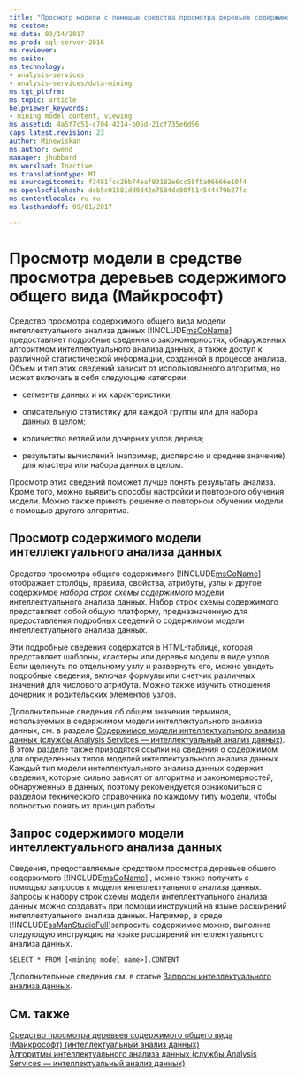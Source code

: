 ```yaml
---
title: "Просмотр модели с помощью средства просмотра деревьев содержимого Microsoft Generic | Документы Microsoft"
ms.custom: 
ms.date: 03/14/2017
ms.prod: sql-server-2016
ms.reviewer: 
ms.suite: 
ms.technology:
- analysis-services
- analysis-services/data-mining
ms.tgt_pltfrm: 
ms.topic: article
helpviewer_keywords:
- mining model content, viewing
ms.assetid: 4a5f7c51-c704-4214-b05d-21cf735e6d96
caps.latest.revision: 23
author: Minewiskan
ms.author: owend
manager: jhubbard
ms.workload: Inactive
ms.translationtype: MT
ms.sourcegitcommit: f3481fcc2bb74eaf93182e6cc58f5a06666e10f4
ms.openlocfilehash: dcb5c01581dd9d42e7504dc00f514544479b27fc
ms.contentlocale: ru-ru
ms.lasthandoff: 09/01/2017

---
```

# <a name="browse-a-model-using-the-microsoft-generic-content-tree-viewer"></a>Просмотр модели в средстве просмотра деревьев содержимого общего вида (Майкрософт)
  Средство просмотра содержимого общего вида модели интеллектуального анализа данных [!INCLUDE[msCoName](../../includes/msconame-md.md)] предоставляет подробные сведения о закономерностях, обнаруженных алгоритмом интеллектуального анализа данных, а также доступ к различной статистической информации, созданной в процессе анализа. Объем и тип этих сведений зависит от использованного алгоритма, но может включать в себя следующие категории:  
  
-   сегменты данных и их характеристики;  
  
-   описательную статистику для каждой группы или для набора данных в целом;  
  
-   количество ветвей или дочерних узлов дерева;  
  
-   результаты вычислений (например, дисперсию и среднее значение) для кластера или набора данных в целом.  
  
 Просмотр этих сведений поможет лучше понять результаты анализа. Кроме того, можно выявить способы настройки и повторного обучения модели. Можно также принять решение о повторном обучении модели с помощью другого алгоритма.  
  
## <a name="viewing-mining-model-content"></a>Просмотр содержимого модели интеллектуального анализа данных  
 Средство просмотра общего содержимого [!INCLUDE[msCoName](../../includes/msconame-md.md)] отображает столбцы, правила, свойства, атрибуты, узлы и другое содержимое *набора строк схемы содержимого* модели интеллектуального анализа данных. Набор строк схемы содержимого представляет собой общую платформу, предназначенную для предоставления подробных сведений о содержимом модели интеллектуального анализа данных.  
  
 Эти подробные сведения содержатся в HTML-таблице, которая представляет шаблоны, кластеры или деревья модели в виде узлов. Если щелкнуть по отдельному узлу и развернуть его, можно увидеть подробные сведения, включая формулы или счетчик различных значений для числового атрибута. Можно также изучить отношения дочерних и родительских элементов узлов.  
  
 Дополнительные сведения об общем значении терминов, используемых в содержимом модели интеллектуального анализа данных, см. в разделе [Содержимое модели интеллектуального анализа данных (службы Analysis Services — интеллектуальный анализ данных)](../../analysis-services/data-mining/mining-model-content-analysis-services-data-mining.md). В этом разделе также приводятся ссылки на сведения о содержимом для определенных типов моделей интеллектуального анализа данных. Каждый тип модели интеллектуального анализа данных содержит сведения, которые сильно зависят от алгоритма и закономерностей, обнаруженных в данных, поэтому рекомендуется ознакомиться с разделом технического справочника по каждому типу модели, чтобы полностью понять их принцип работы.  
  
## <a name="querying-mining-model-content"></a>Запрос содержимого модели интеллектуального анализа данных  
 Сведения, предоставляемые средством просмотра деревьев общего содержимого [!INCLUDE[msCoName](../../includes/msconame-md.md)] , можно также получить с помощью запросов к модели интеллектуального анализа данных. Запросы к набору строк схемы модели интеллектуального анализа данных можно создавать при помощи инструкций на языке расширений интеллектуального анализа данных. Например, в среде [!INCLUDE[ssManStudioFull](../../includes/ssmanstudiofull-md.md)]запросить содержимое можно, выполнив следующую инструкцию на языке расширений интеллектуального анализа данных.  
  
```  
SELECT * FROM [<mining model name>].CONTENT  
```  
  
 Дополнительные сведения см. в статье [Запросы интеллектуального анализа данных](../../analysis-services/data-mining/data-mining-queries.md).  
  
## <a name="see-also"></a>См. также  
 [Средство просмотра деревьев содержимого общего вида (Майкрософт) (интеллектуальный анализ данных)](http://msdn.microsoft.com/library/751b4393-f6fd-48c1-bcef-bdca589ce34c)   
 [Алгоритмы интеллектуального анализа данных (службы Analysis Services — интеллектуальный анализ данных)](../../analysis-services/data-mining/data-mining-algorithms-analysis-services-data-mining.md)  
  
  

